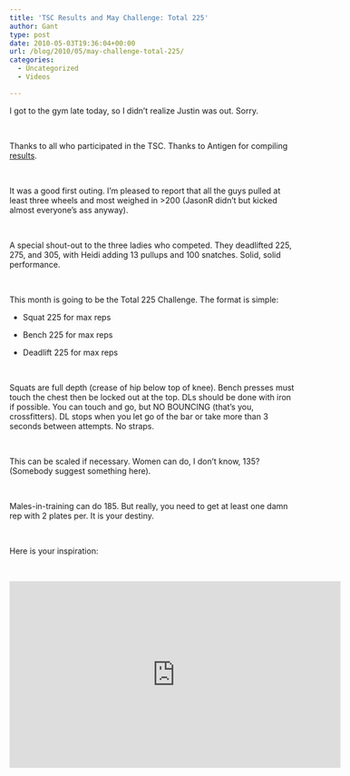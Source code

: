 ```yaml
---
title: 'TSC Results and May Challenge: Total 225'
author: Gant
type: post
date: 2010-05-03T19:36:04+00:00
url: /blog/2010/05/may-challenge-total-225/
categories:
  - Uncategorized
  - Videos

---
```

I got to the gym late today, so I didn&#8217;t realize Justin was out. Sorry.
  
</br>
  
Thanks to all who participated in the TSC. Thanks to Antigen for compiling [results][1].
  
</br>
  
It was a good first outing. I&#8217;m pleased to report that all the guys pulled at least three wheels and most weighed in >200 (JasonR didn&#8217;t but kicked almost everyone&#8217;s ass anyway).
  
</br>
  
A special shout-out to the three ladies who competed. They deadlifted 225, 275, and 305, with Heidi adding 13 pullups and 100 snatches. Solid, solid performance.
  
</br>
  
This month is going to be the Total 225 Challenge. The format is simple:
  
* Squat 225 for max reps
  
* Bench 225 for max reps
  
* Deadlift 225 for max reps
  
</br>
  
Squats are full depth (crease of hip below top of knee). Bench presses must touch the chest then be locked out at the top. DLs should be done with iron if possible. You can touch and go, but NO BOUNCING (that&#8217;s you, crossfitters). DL stops when you let go of the bar or take more than 3 seconds between attempts. No straps.
  
</br>
  
This can be scaled if necessary. Women can do, I don&#8217;t know, 135? (Somebody suggest something here).
  
</br>
  
Males-in-training can do 185. But really, you need to get at least one damn rep with 2 plates per. It is your destiny.
  
</br>
  
Here is your inspiration:
  
</br>
  
<span class="embed-youtube" style="text-align:center; display: block;"><iframe class='youtube-player' type='text/html' width='584' height='329' src='https://www.youtube.com/embed/9K-wEUCCvE0?version=3&#038;rel=1&#038;fs=1&#038;autohide=2&#038;showsearch=0&#038;showinfo=1&#038;iv_load_policy=1&#038;wmode=transparent' allowfullscreen='true' style='border:0;'></iframe></span>
  
</br>
  
</br>

 [1]: http://spreadsheets.google.com/pub?key=tWmGqMRiaA7pxBHRgBlhLPQ&single=true&gid=0&output=html